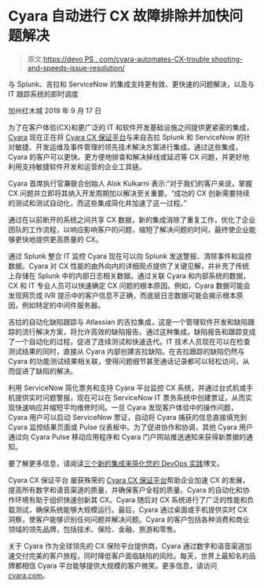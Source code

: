 # Cyara 自动进行 CX 故障排除并加快问题解决

> 原文:[https://devo PS . com/cyara-automates-CX-trouble shooting-and-speeds-issue-resolution/](https://devops.com/cyara-automates-cx-troubleshooting-and-speeds-issue-resolution/)

与 Splunk、吉拉和 ServiceNow 的集成支持更有效、更快速的问题解决，以及与 IT 跟踪系统的即时调度

加州红木城 2019 年 9 月 17 日

为了在客户体验(CX)和更广泛的 IT 和软件开发基础设施之间提供更紧密的集成， [Cyara](https://cyara.com/ "Cyara accelerates the delivery of flawless customer journeys across digital and voice channels") 现在正在将 [Cyara CX 保证平台](https://cyara.com/platform/ "Accelerate CX testing, increase quality across digital and voice channels, and assure omnichannel customer journeys end-to-end.")与来自吉拉 Splunk 和 ServiceNow 的针对敏捷、开发运维及事件管理的领先技术解决方案进行集成。通过这些集成，Cyara 的客户可以更快、更方便地排查和解决掉线或延迟等 CX 问题，并更好地利用支持敏捷软件开发和运营的企业工具链。

Cyara 首席执行官兼联合创始人 Alok Kulkarni 表示:“对于我们的客户来说，掌握 CX 问题并立即将其纳入开发周期加以解决至关重要。“成功的 CX 创新需要持续的测试和测试自动化，而这些集成简化并加速了这一过程。”

通过在以前断开的系统之间共享 CX 数据，新的集成消除了重复工作，优化了企业团队的工作流程，以响应影响客户的问题，缩短了解决问题的时间，最终使企业能够更快地提供更高质量的 CX。

通过 Splunk 整合 IT 监控 Cyara 现在可以向 Splunk 发送警报、清除事件和监控数据。Cyara 对 CX 性能的由外向内的详细观点提供了关键见解，并补充了传统上存储在 Splunk 中的内部日志相关数据。通过关联 Cyara 和内部系统的数据，CX 和 IT 专业人员可以快速确定 CX 问题的根本原因。例如，Cyara 数据可能会发现网页或 IVR 提示中的客户信息不正确，而底层日志数据可能会揭示根本原因，例如特定的中间件服务器。

吉拉的自动化缺陷跟踪与 Atlassian 的吉拉集成，这是一个管理软件开发和缺陷跟踪的流行解决方案，将允许高效的缺陷报告。通过这种集成，缺陷报告和跟踪变成了一个自动化的过程，促进了连续测试和快速迭代。IT 技术人员现在可以在检查测试结果的同时，直接从 Cyara 内部创建吉拉缺陷。在吉拉跟踪的缺陷仍然与 Cyara 的功能测试结果相关联，使得问题细节甚至通话记录都可以轻松访问，从而促进了缺陷的解决。

利用 ServiceNow 简化票务和支持
Cyara 平台监控 CX 系统，并通过台式机或手机提供实时问题警报，现在可以在 ServiceNow IT 票务系统中创建票证，从而实现快速响应并缩短平均维修时间。一旦 Cyara 发现客户体验中的操作问题，Cyara 用户可以启动 ServiceNow 票证，自动将 Cyara 捕获的信息直接填充到 Cyara 监控结果页面或 Pulse 仪表板中。为了促进协作和协调，其他 Cyara 用户通过向 Cyara Pulse 移动应用程序和 Cyara 门户网站推送通知来获得新票据的通知。

要了解更多信息，请阅读[三个新的集成来简化您的 DevOps 实践](https://blog.cyara.com/new-devops-integrations "Visit the Cyara blog for the latest in customer experience, CX, DevOps")博文。

Cyara CX 保证平台
屡获殊荣的 [Cyara CX 保证平台](https://cyara.com/platform/ "Accelerate CX testing, increase quality across digital and voice channels, and assure omnichannel customer journeys end-to-end.")帮助企业加速 CX 的发展，提高所有数字和语音渠道的质量，并确保客户全程的质量。Cyara 的自动化和协作环境有助于组织快速创新其 CX。Cyara 随后对 CX 系统进行了广泛的性能和负载测试，确保系统能够大规模运行。最后，Cyara 通过桌面或手机提供实时 CX 洞察，使客户能够识别任何问题并解决问题。Cyara 的客户包括各种消费和商业领域的领先品牌，包括技术、保险、金融、旅游和零售。

关于 Cyara
作为全球领先的 CX 保险平台提供商，Cyara 通过数字和语音渠道加速交付完美的客户旅程，同时降低客户面临缺陷的风险。每天，世界上最知名的品牌都相信 Cyara 平台能够提供大规模的客户微笑。更多信息，请访问[cyara.com](https://cyara.com/ "Cyara accelerates the delivery of flawless customer journeys across digital and voice channels")。